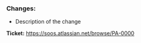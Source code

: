 ### Changes:
  - Description of the change

**Ticket:** https://soos.atlassian.net/browse/PA-0000

<!---
If you've edited any of the arguments for this package:

1. Run this script with the --helpFormatted argument (ex. soos-sca --helpFormatted)
2. Copy the result and paste it in the README under '### Script Arguments'
3. Make sure your terminal didn't wrap any lines, confirm the table looks correct
4. IMPORTANT: Ensure you're going to apply the changes to the other integrations that uses the python cli

If you want to create a pre release of this version once merged:
1. Remember to have bumped the version on VERSION.txt to something like x.y.z-rc1 or whatever release candidate it is
2. Once merged push a tag with the same name as the one on VERSION.txt
3. Finally when the github action finishes creating the draft release publish that one and check it as a pre-release
-->
